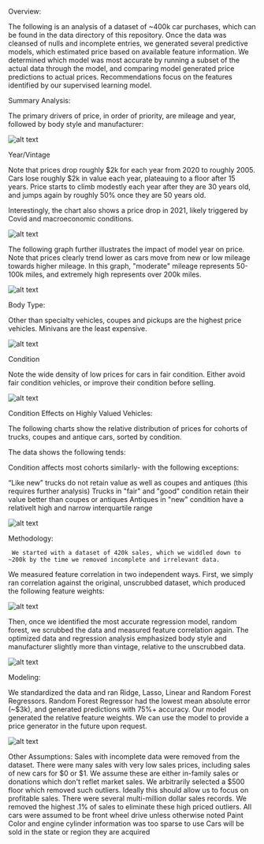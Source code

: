 Overview:

The following is an analysis of a dataset of ~400k car purchases, which can be found in the data directory of this repository. Once the data was cleansed of nulls and incomplete entries, we generated several predictive models, which estimated price based on available feature information.  We determined which model was most accurate by running a subset of the actual data through the model, and comparing model generated price predictions to actual prices.  Recommendations focus on the features identified by our supervised learning model.

Summary Analysis:

The primary drivers of price, in order of priority, are mileage and year, followed by body style and manufacturer:

![alt text](https://github.com/JOSHUAGITBERG/auto_price_predictor/blob/main/images/Relative_Feature_Weights.png)

Year/Vintage

Note that prices drop roughly $2k for each year from 2020 to roughly 2005. Cars lose roughly $2k in value each year, plateauing to a floor after 15 years. Price starts to climb modestly each year after they are 30 years old, and jumps again by roughly 50% once they are 50 years old.

Interestingly, the chart also shows a price drop in 2021, likely triggered by Covid and macroeconomic conditions.

![alt text](https://github.com/JOSHUAGITBERG/auto_price_predictor/blob/main/images/Price_By_Year.png)


The following graph further illustrates the impact of model year on price.  Note that prices clearly trend lower as cars move from new or low mileage towards higher mileage.  In this graph, "moderate" mileage represents 50-100k miles, and extremely high represents over 200k miles.

![alt text](https://github.com/JOSHUAGITBERG/auto_price_predictor/blob/main/images/price_by_mileage.png)

Body Type:

Other than specialty vehicles, coupes and pickups are the highest price vehicles.  Minivans are the least expensive.

![alt text](https://github.com/JOSHUAGITBERG/auto_price_predictor/blob/main/images/Median_Price_By_Type.png)

Condition

Note the wide density of low prices for cars in fair condition. Either avoid fair condition vehicles, or improve their condition before selling.

![alt text](https://github.com/JOSHUAGITBERG/auto_price_predictor/blob/main/images/price_by_condition.png)


Condition  Effects on Highly Valued Vehicles:

The following charts show the relative distribution of prices for cohorts of trucks, coupes and antique cars, sorted by condition.

The data shows the following tends:

Condition affects most cohorts similarly- with the following exceptions:

“Like new” trucks do not retain value as well as coupes and antiques (this requires further analysis)
Trucks in "fair" and "good"  condition retain their value better than coupes or antiques
Antiques in "new" condition have a relativelt high and narrow interquartile range


![alt text](https://github.com/JOSHUAGITBERG/auto_price_predictor/blob/main/images/Cohort_Price_By_Conditions.png)


Methodology:

     We started with a dataset of 420k sales, which we widdled down to ~200k by the time we removed incomplete and irrelevant data.
We measured feature correlation in two independent ways. First, we simply ran correlation against the original, unscrubbed dataset, which produced the following feature weights:

![alt text](https://github.com/JOSHUAGITBERG/auto_price_predictor/blob/main/images/Initial_Feature_Weight.png)

Then, once we identified the most accurate regression model, random forest,  we scrubbed the data and measured feature correlation again.
The optimized data and regression analysis emphasized body style and manufacturer slightly more than vintage, relative to the unscrubbed data.

![alt text](https://github.com/JOSHUAGITBERG/auto_price_predictor/blob/main/images/Relative_Feature_Weights.png)

Modeling:

We standardized the data and ran Ridge, Lasso, Linear and Random Forest Regressors.  Random Forest Regressor had the lowest mean absolute error (~$3k), and generated predictions with 75%+ accuracy.
Our model generated the relative feature weights.  We can use the model to provide a price generator in the future upon request.

![alt text](https://github.com/JOSHUAGITBERG/auto_price_predictor/blob/main/images/Relative_Feature_Weights.png)

Other Assumptions:
Sales with incomplete data were removed from the dataset.
There were many sales with very low sales prices, including sales of new cars for $0 or $1. We assume these are either in-family sales or donations which don't reflet market sales. We arbitrarily selected a $500 floor
which removed such outliers.  Ideally this should allow us to focus on profitable sales.
There were several multi-million dollar sales records.  We removed the highest .1% of sales to eliminate these high priced outliers.
All cars were assumed to be front wheel drive unless otherwise noted
Paint Color and engine cylinder information was too sparse to use
Cars will be sold in the state or region they are acquired



